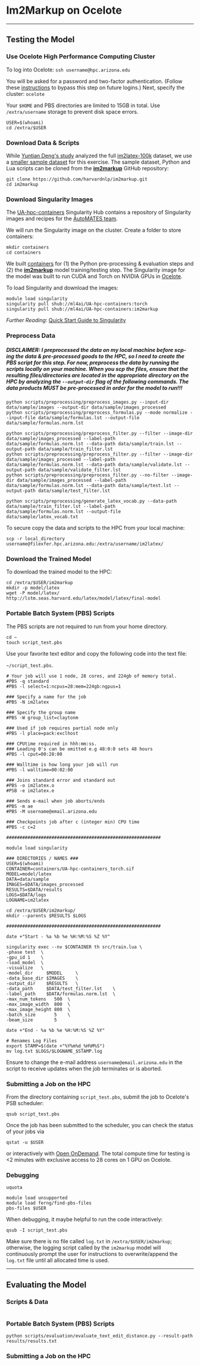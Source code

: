 # Im2Markup on Ocelote
***

## Testing the Model
### Use Ocelote High Performance Computing Cluster


To log into Ocelote: ```ssh username@hpc.arizona.edu```

You will be asked for a password and two-factor authentication. (Follow these [instructions](https://www.digitalocean.com/community/tutorials/how-to-set-up-ssh-keys-on-ubuntu-1604) to bypass this step on future logins.) Next, specify the cluster: ```ocelote```

Your ```$HOME``` and PBS directories are limited to 15GB in total. Use ```/extra/username``` storage to prevent disk space errors. 

```
USER=$(whoami)
cd /extra/$USER
```

### Download Data & Scripts
While [Yuntian Deng's study](https://arxiv.org/abs/1609.04938) analyzed the full [im2latex-100k](https://zenodo.org/record/56198#.XFEhQ89KjMV) dataset, we use a [smaller sample dataset](https://github.com/harvardnlp/im2markup) for this exercise. The sample dataset, Python and Lua scripts can be cloned from the [**im2markup**](https://github.com/harvardnlp/im2markup) GitHub repository:

```
git clone https://github.com/harvardnlp/im2markup.git
cd im2markup
```


### Download Singularity Images
The [UA-hpc-containers](https://www.singularity-hub.org/collections/2226) Singularity Hub contains a repository of Singularity images and recipes for the [AutoMATES team](https://ml4ai.github.io/automates/).

We will run the Singularity image on the cluster. Create a folder to store containers:

```
mkdir containers
cd containers
```

We built [containers](https://www.singularity-hub.org/containers/6652) for (1) the Python pre-processing & evaluation steps and (2) the [**im2markup**](https://github.com/harvardnlp/im2markup) model training/testing step. The Singularity image for the model was built to run CUDA and Torch on NVIDIA GPUs in [Ocelote](https://docs.hpc.arizona.edu/display/UAHPC/Ocelote+Quick+Start).

To load Singularity and download the images:

```
module load singularity
singularity pull shub://ml4ai/UA-hpc-containers:torch
singularity pull shub://ml4ai/UA-hpc-containers:im2markup
```

_Further Reading_: [Quick Start Guide to Singularity](https://singularity.lbl.gov/quickstart#download-pre-built-images)


### Preprocess Data
##### DISCLAIMER: I preprocessed the data on my local machine before scp-ing the data & pre-processed goods to the HPC, so I need to create the PBS script for this step. For now, preprocess the data by running the scripts locally on your machine. When you scp the files, ensure that the resulting files/directories are located in the appropriate directory on the HPC by analyzing the  ```--output-dir``` flag of the following commands. The data products MUST be pre-processed in order for the model to run!!!

```
python scripts/preprocessing/preprocess_images.py --input-dir data/sample/images --output-dir data/sample/images_processed
python scripts/preprocessing/preprocess_formulas.py --mode normalize --input-file data/sample/formulas.lst --output-file data/sample/formulas.norm.lst
```

```
python scripts/preprocessing/preprocess_filter.py --filter --image-dir data/sample/images_processed --label-path data/sample/formulas.norm.lst --data-path data/sample/train.lst --output-path data/sample/train_filter.lst 
python scripts/preprocessing/preprocess_filter.py --filter --image-dir data/sample/images_processed --label-path data/sample/formulas.norm.lst --data-path data/sample/validate.lst --output-path data/sample/validate_filter.lst 
python scripts/preprocessing/preprocess_filter.py --no-filter --image-dir data/sample/images_processed --label-path data/sample/formulas.norm.lst --data-path data/sample/test.lst --output-path data/sample/test_filter.lst 
```

```
python scripts/preprocessing/generate_latex_vocab.py --data-path data/sample/train_filter.lst --label-path data/sample/formulas.norm.lst --output-file data/sample/latex_vocab.txt
```
To secure copy the data and scripts to the HPC from your local machine:

```
scp -r local_directory username@filexfer.hpc.arizona.edu:/extra/username/im2latex/
```

### Download the Trained Model
To download the trained model to the HPC:

```
cd /extra/$USER/im2markup
mkdir -p model/latex
wget -P model/latex/ http://lstm.seas.harvard.edu/latex/model/latex/final-model
```


### Portable Batch System (PBS) Scripts
The PBS scripts are not required to run from your home directory.  

```
cd ~
touch script_test.pbs
```

Use your favorite text editor and copy the following code into the text file:

```~/script_test.pbs```.

```
# Your job will use 1 node, 28 cores, and 224gb of memory total.
#PBS -q standard
#PBS -l select=1:ncpus=28:mem=224gb:ngpus=1

### Specify a name for the job
#PBS -N im2latex

### Specify the group name
#PBS -W group_list=claytonm

### Used if job requires partial node only
#PBS -l place=pack:exclhost

### CPUtime required in hhh:mm:ss.
### Leading 0's can be omitted e.g 48:0:0 sets 48 hours
#PBS -l cput=00:28:00

### Walltime is how long your job will run
#PBS -l walltime=00:02:00

### Joins standard error and standard out
#PBS -o im2latex.o
#PSB -e im2latex.e

### Sends e-mail when job aborts/ends
#PBS -m ae
#PBS -M username@email.arizona.edu

### Checkpoints job after c (integer min) CPU time
#PBS -c c=2

##########################################################

module load singularity

### DIRECTORIES / NAMES ###
USER=$(whoami)
CONTAINER=containers/UA-hpc-containers_torch.sif
MODEL=model/latex
DATA=data/sample
IMAGES=$DATA/images_processed
RESULTS=$DATA/results
LOGS=$DATA/logs
LOGNAME=im2latex

cd /extra/$USER/im2markup/
mkdir --parents $RESULTS $LOGS

##########################################################

date +"Start - %a %b %e %H:%M:%S %Z %Y"

singularity exec --nv $CONTAINER th src/train.lua \
-phase test  \
-gpu_id 1    \
-load_model  \
-visualize   \
-model_dir     $MODEL     \
-data_base_dir $IMAGES    \
-output_dir    $RESULTS   \
-data_path     $DATA/test_filter.lst    \
-label_path    $DATA/formulas.norm.lst  \
-max_num_tokens   500  \
-max_image_width  800  \
-max_image_height 800  \
-batch_size       5    \
-beam_size        5

date +"End - %a %b %e %H:%M:%S %Z %Y"

# Renames Log Files
export STAMP=$(date +"%Y%m%d_%H%M%S")
mv log.txt $LOGS/$LOGNAME_$STAMP.log
```

Ensure to change the e-mail address ```username@email.arizona.edu``` in the script to receive updates when the job terminates or is aborted.

### Submitting a Job on the HPC
From the directory containing ```script_test.pbs```, submit the job to Ocelote's PSB scheduler:

```
qsub script_test.pbs
```

Once the job has been submitted to the scheduler, you can check the status of your jobs via

```
qstat -u $USER
```

or interactively with [Open OnDemand](https://ood.hpc.arizona.edu/pun/sys/dashboard/apps/show/activejobs). The total compute time for testing is <2 minutes with exclusive access to 28 cores on 1 GPU on Ocelote.

### Debugging

```
uquota
```

```
module load unsupported
module load ferng/find-pbs-files
pbs-files $USER
```

When debugging, it maybe helpful to run the code interactively:

```
qsub -I script_test.pbs
```
Make sure there is no file called ```log.txt``` in ```/extra/$USER/im2markup```; otherwise, the logging script called by the ```im2markup``` model will continuously prompt the user for instructions to overwrite/append the ```log.txt``` file until all allocated time is used.

***
## Evaluating the Model

### Scripts & Data
```
```

### Portable Batch System (PBS) Scripts
```
python scripts/evaluation/evaluate_text_edit_distance.py --result-path results/results.txt
```

### Submitting a Job on the HPC
```
```